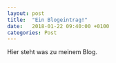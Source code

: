 ```yaml
---
layout: post
title:  "Ein Blogeintrag!"
date:   2018-01-22 09:40:00 +0100
categories: Post
---
```

Hier steht was zu meinem Blog.
